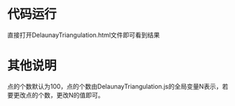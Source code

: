 # 代码运行
直接打开DelaunayTriangulation.html文件即可看到结果

# 其他说明 
点的个数默认为100，点的个数由DelaunayTriangulation.js的全局变量N表示，若要更改点的个数，更改N的值即可。